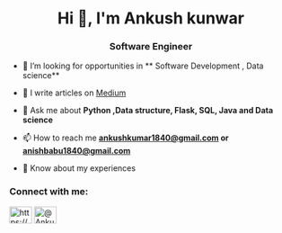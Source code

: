 <h1 align="center">Hi 👋, I'm Ankush kunwar</h1>
<h3 align="center">Software Engineer</h3>


- 🤝 I’m looking for opportunities in ** Software Development , Data science**

- 📝 I write articles on [Medium](https://ankushkunwar7777.medium.com/)

- 💬 Ask me about **Python ,Data structure, Flask, SQL, Java and Data science**

- 📫 How to reach me **ankushkumar1840@gmail.com or anishbabu1840@gmail.com**

- 📄 Know about my experiences

<h3 align="left">Connect with me:</h3>
<p align="left">
<a href="https://www.linkedin.com/in/ankush-kunwar777/" target="blank"><img align="center" src="https://cdn.jsdelivr.net/npm/simple-icons@3.0.1/icons/linkedin.svg" alt="https://www.linkedin.com/in/ankush-kunwar777/" height="30" width="40" /></a>
<a href="https://ankushkunwar7777.medium.com/" target="blank"><img align="center" src="https://cdn.jsdelivr.net/npm/simple-icons@3.0.1/icons/medium.svg" alt="@Ankushkunwar" height="30" width="40" /></a>
</p>

